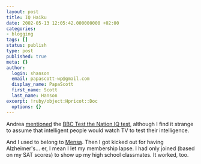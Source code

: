 ```yaml
---
layout: post
title: IQ Haiku
date: 2002-05-13 12:05:42.000000000 +02:00
categories:
- blogging
tags: []
status: publish
type: post
published: true
meta: {}
author:
  login: shanson
  email: papascott-wp@gmail.com
  display_name: PapaScott
  first_name: Scott
  last_name: Hanson
excerpt: !ruby/object:Hpricot::Doc
  options: {}
---
```

<p>Andrea <a href="http://andrea.editthispage.com/2002/05/12">mentioned</a> the <a href="http://www.bbc.co.uk/testthenation/">BBC Test the Nation IQ test</a>, although I find it strange to assume that intelligent people would watch TV to test their intelligence. </p>
<p>And I used to belong to <a href="http://www.mensa.org">Mensa</a>. Then I got kicked out for having Alzheimer's... er, I mean I let my membership lapse. I had only joined (based on my SAT scores) to show up my high school classmates. It worked, too.</p>
